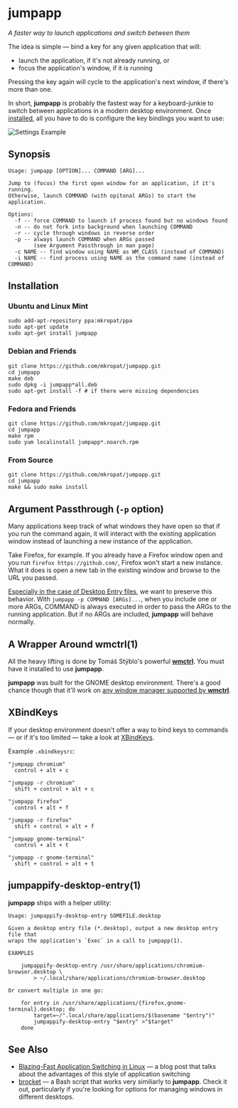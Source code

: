 # jumpapp

*A faster way to launch applications and switch between them*

The idea is simple — bind a key for any given application that will:

- launch the application, if it's not already running, or
- focus the application's window, if it is running

Pressing the key again will cycle to the application's next window, if there's more than one.

In short, **jumpapp** is probably the fastest way for a keyboard-junkie to switch between applications in a modern desktop environment.  Once [installed](#Installation), all you have to do is configure the key bindings you want to use:

![Settings Example](http://i.imgur.com/dAj8NDZ.png "On Ubuntu it's under All Settings → Keyboard → Shortcuts")

## Synopsis

    Usage: jumpapp [OPTION]... COMMAND [ARG]...

    Jump to (focus) the first open window for an application, if it's running.
    Otherwise, launch COMMAND (with opitonal ARGs) to start the application.

    Options:
      -f -- force COMMAND to launch if process found but no windows found
      -n -- do not fork into background when launching COMMAND
      -r -- cycle through windows in reverse order
      -p -- always launch COMMAND when ARGs passed
            (see Argument Passthrough in man page)
      -c NAME -- find window using NAME as WM_CLASS (instead of COMMAND)
      -i NAME -- find process using NAME as the command name (instead of COMMAND)

## Installation

### Ubuntu and Linux Mint

    sudo add-apt-repository ppa:mkropat/ppa
    sudo apt-get update
    sudo apt-get install jumpapp

### Debian and Friends

    git clone https://github.com/mkropat/jumpapp.git
    cd jumpapp
    make deb
    sudo dpkg -i jumpapp*all.deb
    sudo apt-get install -f	# if there were missing dependencies

### Fedora and Friends

    git clone https://github.com/mkropat/jumpapp.git
    cd jumpapp
    make rpm
    sudo yum localinstall jumpapp*.noarch.rpm

### From Source

    git clone https://github.com/mkropat/jumpapp.git
    cd jumpapp
    make && sudo make install

## Argument Passthrough (`-p` option)

Many applications keep track of what windows they have open so that if you run
the command again, it will interact with the existing application window
instead of launching a new instance of the application.

Take Firefox, for example. If you already have a Firefox window open and you
run `firefox https://github.com/`, Firefox won't start a new instance. What it
does is open a new tab in the existing window and browse to the URL you passed.

[Especially in the case of Desktop Entry files](#jumpappify-desktop-entry1), we
want to preserve this behavior. With `jumpapp -p COMMAND [ARGs]...`, when you
include one or more ARGs, COMMAND is always executed in order to pass the ARGs
to the running application. But if no ARGs are included, **jumpapp** will
behave normally.

## A Wrapper Around wmctrl(1)

All the heavy lifting is done by Tomáš Stýblo's powerful
[**wmctrl**](http://tomas.styblo.name/wmctrl/). You must have it installed to
use **jumpapp**.

**jumpapp** was built for the GNOME desktop environment. There's a good chance
though that it'll work on [any window manager supported by
**wmctrl**](http://tomas.styblo.name/wmctrl/#about).

## XBindKeys

If your desktop environment doesn't offer a way to bind keys to commands — or if it's too limited — take a look at [XBindKeys](http://www.nongnu.org/xbindkeys/xbindkeys.html).

Example `.xbindkeysrc`:

    "jumpapp chromium"
      control + alt + c

    "jumpapp -r chromium"
      shift + control + alt + c

    "jumpapp firefox"
      control + alt + f

    "jumpapp -r firefox"
      shift + control + alt + f

    "jumpapp gnome-terminal"
      control + alt + t

    "jumpapp -r gnome-terminal"
      shift + control + alt + t

## jumpappify-desktop-entry(1)

**jumpapp** ships with a helper utility:

    Usage: jumpappify-desktop-entry SOMEFILE.desktop

    Given a desktop entry file (*.desktop), output a new desktop entry file that
    wraps the application's `Exec` in a call to jumpapp(1).

    EXAMPLES

        jumpappify-desktop-entry /usr/share/applications/chromium-browser.desktop \
            > ~/.local/share/applications/chromium-browser.desktop

    Or convert multiple in one go:

        for entry in /usr/share/applications/{firefox,gnome-terminal}.desktop; do
            target=~/".local/share/applications/$(basename "$entry")"
            jumpappify-desktop-entry "$entry" >"$target"
        done

## See Also

- [Blazing-Fast Application Switching in Linux](http://vickychijwani.github.io/2012/04/15/blazing-fast-application-switching-in-linux/) — a blog post that talks about the advantages of this style of application switching
- [brocket](https://github.com/dmikalova/brocket) — a Bash script that works very similiarly to **jumpapp**. Check it out, particularly if you're looking for options for managing windows in different desktops.
